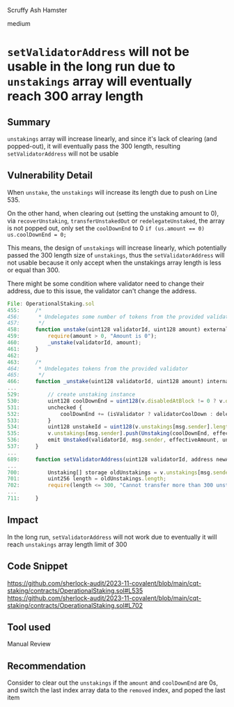 Scruffy Ash Hamster

medium

# `setValidatorAddress` will not be usable in the long run due to `unstakings` array will eventually reach 300 array length

## Summary

`unstakings` array will increase linearly, and since it's lack of clearing (and popped-out), it will eventually pass the 300 length, resulting `setValidatorAddress` will not be usable

## Vulnerability Detail

When `unstake`, the `unstakings` will increase its length due to push on Line 535. 

On the other hand, when clearing out (setting the unstaking amount to 0), via `recoverUnstaking`, `transferUnstakedOut` or `redelegateUnstaked`, the array is not popped out, only set the `coolDownEnd` to 0
`if (us.amount == 0) us.coolDownEnd = 0;`

This means, the design of `unstakings` will increase linearly, which potentially passed the 300 length size of `unstakings`, thus the `setValidatorAddress` will not usable because it only accept when the unstakings array length is less or equal than 300.

There might be some condition where validator need to change their address, due to this issue, the validator can't change the address.

```js
File: OperationalStaking.sol
455:     /*
456:      * Undelegates some number of tokens from the provided validator
457:      */
458:     function unstake(uint128 validatorId, uint128 amount) external whenNotPaused {
459:         require(amount > 0, "Amount is 0");
460:         _unstake(validatorId, amount);
461:     }
462: 
463:     /*
464:      * Undelegates tokens from the provided validator
465:      */
466:     function _unstake(uint128 validatorId, uint128 amount) internal {
...
529:         // create unstaking instance
530:         uint128 coolDownEnd = uint128(v.disabledAtBlock != 0 ? v.disabledAtBlock : block.number);
531:         unchecked {
532:             coolDownEnd += (isValidator ? validatorCoolDown : delegatorCoolDown);
533:         }
534:         uint128 unstakeId = uint128(v.unstakings[msg.sender].length);
535:         v.unstakings[msg.sender].push(Unstaking(coolDownEnd, effectiveAmount));
536:         emit Unstaked(validatorId, msg.sender, effectiveAmount, unstakeId);
537:     }
...
689:     function setValidatorAddress(uint128 validatorId, address newAddress) external whenNotPaused {
...
700:         Unstaking[] storage oldUnstakings = v.unstakings[msg.sender];
701:         uint256 length = oldUnstakings.length;
702:         require(length <= 300, "Cannot transfer more than 300 unstakings");
...
711:     }
```

## Impact

In the long run, `setValidatorAddress` will not work due to eventually it will reach `unstakings` array length limit of 300

## Code Snippet

https://github.com/sherlock-audit/2023-11-covalent/blob/main/cqt-staking/contracts/OperationalStaking.sol#L535
https://github.com/sherlock-audit/2023-11-covalent/blob/main/cqt-staking/contracts/OperationalStaking.sol#L702

## Tool used

Manual Review

## Recommendation

Consider to clear out the `unstakings` if the `amount` and `coolDownEnd` are 0s, and switch the last index array data to the `removed` index, and poped the last item